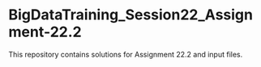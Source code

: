 # BigDataTraining_Session22_Assignment-22.2
This repository contains solutions for Assignment 22.2 and input files.
